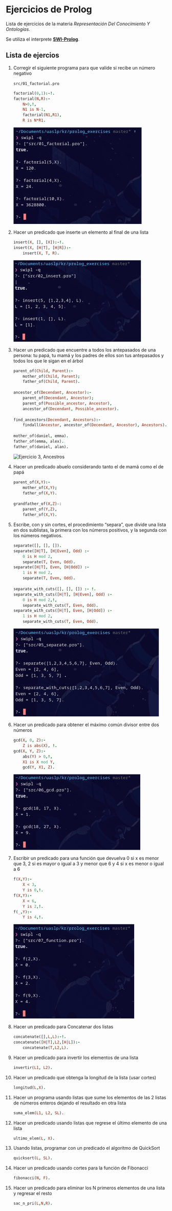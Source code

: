 # Ejercicios de Prolog

Lista de ejercicios de la materia *Representación Del Conocimiento Y Ontologías*.

Se utiliza el interprete [**SWI-Prolog**](https://www.swi-prolog.org/).

## Lista de ejercios

1. Corregir el siguiente programa para que valide si recibe un número negativo

    `src/01_factorial.pro`

    ```prolog
    factorial(0,1):-!.
    factorial(N,R):-
        N>0,!,
        N1 is N-1, 
        factorial(N1,R1), 
        R is N*R1.
    ```

    ![Ejercicio 1, Factorial](./images/01_factorial.png)

2. Hacer un predicado que inserte un elemento al final de una lista
   
    ```prolog
    insert(X, [], [X]):-!.
    insert(X, [H|T], [H|R]):-
        insert(X, T, R).
    ```

    ![Ejercicio 2, Insertar](./images/02_insert.png)

3. Hacer un predicado que encuentre a todos los antepasados de una persona: tu papá, tu mamá y los padres de ellos son tus antepasados y todos los que le sigan en el árbol

    ```prolog
    parent_of(Child, Parent):-
        mother_of(Child, Parent);
        father_of(Child, Parent).
        
    ancestor_of(Decendant, Ancestor):-
        parent_of(Decendant, Ancestor);
        parent_of(Possible_ancestor, Ancestor),
        ancestor_of(Decendant, Possible_ancestor).

    find_ancestors(Decendant, Ancestors):-
        findall(Ancestor, ancestor_of(Decendant, Ancestor), Ancestors).

    mother_of(daniel, emma).
    father_of(emma, alex).
    father_of(daniel, alan).
    ```

    ![Ejercicio 3, Ancestros](./images/03_ancestors.png)

4. Hacer un predicado abuelo considerando tanto el de mamá como el de papá

    ```prolog
    parent_of(X,Y):-
        mother_of(X,Y);
        father_of(X,Y).

    grandfather_of(X,Z)-:
        parent_of(Y,Z),
        father_of(X,Y).
    ```

5.  Escribe, con y sin cortes, el procedimiento “separa”, que divide una lista en dos sublistas, la primera con los números positivos, y la segunda con los números negativos.
  
    ```prolog
    separate([], [], []).
    separate([H|T], [H|Even], Odd) :-
        0 is H mod 2,
        separate(T, Even, Odd).
    separate([H|T], Even, [H|Odd]) :-
        1 is H mod 2,
        separate(T, Even, Odd).

    separate_with_cuts([], [], []) :- !.
    separate_with_cuts([H|T], [H|Even], Odd) :-
        0 is H mod 2,!,
        separate_with_cuts(T, Even, Odd).
    separate_with_cuts([H|T], Even, [H|Odd]) :-
        1 is H mod 2,
        separate_with_cuts(T, Even, Odd).
    ```


    ![Ejercicio 5, Separar](./images/05_separate.png)

6. Hacer un predicado para obtener el máximo común divisor entre dos números

    ```prolog
    gcd(X, 0, Z):-
        Z is abs(X), !.
    gcd(X, Y, Z):-
        abs(Y) > 0,!,
        X1 is X mod Y,
        gcd(Y, X1, Z).
    ```

    ![Ejercicio 6, MCD](./images/06_gcd.png)

7. Escribir un predicado para una función que devuelva 0 si x es menor que 3, 2 si es mayor o igual a 3 y menor que 6 y 4 si x es menor o igual a 6

    ```prolog
    f(X,Y):-
        X < 3,
        Y is 0,!.
    f(X,Y):-
        X < 6,
        Y is 2,!.
    f(_,Y):-
        Y is 4,!.
    ```

    ![Ejercicio 7, Función](./images/07_function.png)


8. Hacer un predicado para Concatenar dos listas

    ```prolog
    concatenate([],L,L):-!.
    concatenate([H|T],L2,[H|L]):-
        concatenate(T,L2,L).
    ```

9. Hacer un predicado para invertir los elementos de una lista

    ```prolog
    invertir(L1, L2).
    ```

10. Hacer un predicado que obtenga la longitud de la lista (usar cortes)

    ```prolog
    longitud(L,X).
    ```

11. Hacer un programa usando listas que sume los elementos de las 2 listas de números enteros dejando el resultado en otra lista
    
    ```prolog
    suma_elem(L1, L2, SL).
    ```

12. Hacer un predicado usando listas que regrese el último elemento de una lista
    
    ```prolog
    ultimo_elem(L, X). 
    ```

13. Usando listas, programar con un predicado el algoritmo de QuickSort

    ```prolog
    quicksort(L, SL).
    ```

14. Hacer un predicado usando cortes para la función de Fibonacci
    
    ```prolog
    fibonacci(N, F).
    ```

15. Hacer un predicado para eliminar los N primeros elementos de una lista y regresar el resto

    ```prolog
    sac_n_pri(L,N,R). 
    ```
